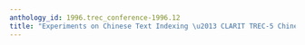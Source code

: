 ```yaml
---
anthology_id: 1996.trec_conference-1996.12
title: "Experiments on Chinese Text Indexing \u2013 CLARIT TREC-5 Chinese Track Report"
---
```

